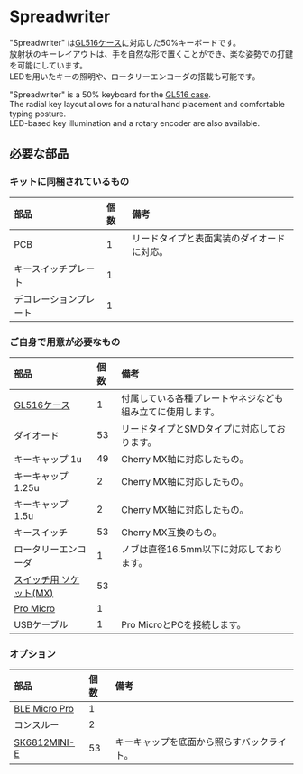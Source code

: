 # Spreadwriter

"Spreadwriter" は[GL516ケース](https://shop.yushakobo.jp/products/3814)に対応した50%キーボードです。  
放射状のキーレイアウトは、手を自然な形で置くことができ、楽な姿勢での打鍵を可能にしています。  
LEDを用いたキーの照明や、ロータリーエンコーダの搭載も可能です。

"Spreadwriter" is a 50% keyboard for the [GL516 case](https://shop.yushakobo.jp/products/3814).  
The radial key layout allows for a natural hand placement and comfortable typing posture.  
LED-based key illumination and a rotary encoder are also available.  

## 必要な部品

### キットに同梱されているもの
|部品|個数|備考|
|:--|:--|:--|
|PCB|1|リードタイプと表面実装のダイオードに対応。|
|キースイッチプレート|1||
|デコレーションプレート|1||

### ご自身で用意が必要なもの
|部品|個数|備考|
|:--|:--|:--|
|[GL516ケース](https://shop.yushakobo.jp/products/3814)|1|付属している各種プレートやネジなども組み立てに使用します。|
|ダイオード|53|[リードタイプ](https://shop.yushakobo.jp/products/a0800di-01-100)と[SMDタイプ](https://shop.yushakobo.jp/products/a0800di-02-100)に対応しております。|
|キーキャップ 1u|49|Cherry MX軸に対応したもの。|
|キーキャップ 1.25u|2|Cherry MX軸に対応したもの。|
|キーキャップ 1.5u|2|Cherry MX軸に対応したもの。|
|キースイッチ|53|Cherry MX互換のもの。|
|ロータリーエンコーダ|1|ノブは直径16.5mm以下に対応しております。|
|[スイッチ用 ソケット(MX)](https://shop.yushakobo.jp/products/a01ps)|53||
|[Pro Micro](https://shop.yushakobo.jp/search?q=Pro+Micro)|1||
|USBケーブル|1|Pro MicroとPCを接続します。|

### オプション
|部品|個数|備考|
|:--|:--|:--|
|[BLE Micro Pro](https://shop.yushakobo.jp/products/ble-micro-pro)|1||
|コンスルー|2||
|[SK6812MINI-E](https://shop.yushakobo.jp/products/sk6812mini-e-10)|53|キーキャップを底面から照らすバックライト。|
